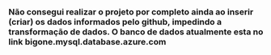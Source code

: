 ### Não consegui realizar o projeto por completo ainda ao inserir (criar) os dados informados pelo github, impedindo a transformação de dados. O banco de dados atualmente esta no link bigone.mysql.database.azure.com
